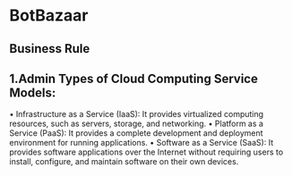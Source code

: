 # BotBazaar
## Business Rule
## 1.Admin Types of Cloud Computing Service Models:
•	Infrastructure as a Service (IaaS): It provides virtualized computing resources, such as servers, storage, and networking.
•	Platform as a Service (PaaS): It provides a complete development and deployment environment for running applications.
•	Software as a Service (SaaS): It provides software applications over the Internet without requiring users to install, configure, and maintain software on their own devices.


